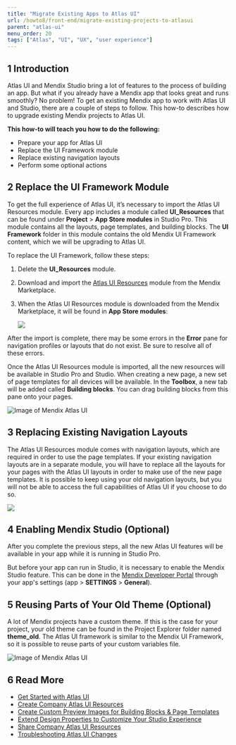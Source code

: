 ```yaml
---
title: "Migrate Existing Apps to Atlas UI"
url: /howto8/front-end/migrate-existing-projects-to-atlasui
parent: "atlas-ui"
menu_order: 20
tags: ["Atlas", "UI", "UX", "user experience"]
---
```


## 1 Introduction

Atlas UI and Mendix Studio bring a lot of features to the process of building an app. But what if you already have a Mendix app that looks great and runs smoothly? No problem! To get an existing Mendix app to work with Atlas UI and Studio, there are a couple of steps to follow. This how-to describes how to upgrade existing Mendix projects to Atlas UI.

**This how-to will teach you how to do the following:**

* Prepare your app for Atlas UI
* Replace the UI Framework module
* Replace existing navigation layouts
* Perform some optional actions

## 2 Replace the UI Framework Module

To get the full experience of Atlas UI, it’s necessary to import the Atlas UI Resources module. Every app includes a module called **UI_Resources** that can be found under **Project** > **App Store modules** in Studio Pro. This module contains all the layouts, page templates, and building blocks. The **UI Framework** folder in this module contains the old Mendix UI Framework content, which we will be upgrading to Atlas UI.

To replace the UI Framework, follow these steps:

1. Delete the **UI_Resources** module.
2. Download and import the [Atlas UI Resources](/appstore/modules/atlas-ui-resources) module from the Mendix Marketplace.
3.  When the Atlas UI Resources module is downloaded from the Mendix Marketplace, it will be found in **App Store modules**:

    ![](/attachments/howto8/front-end/atlas-ui/migrate-existing-projects-to-atlasui/migrate_dm_appstore.png)

After the import is complete, there may be some errors in the **Error** pane for navigation profiles or layouts that do not exist. Be sure to resolve all of these errors.

Once the Atlas UI Resources module is imported, all the new resources will be available in Studio Pro and Studio. When creating a new page, a new set of page templates for all devices will be available. In the **Toolbox**, a new tab will be added called **Building blocks**. You can drag building blocks from this pane onto your pages.

![Image of Mendix Atlas UI](/attachments/howto8/front-end/atlas-ui/migrate-existing-projects-to-atlasui/migrate_dm_bb_toolbox.png)

## 3 Replacing Existing Navigation Layouts

The Atlas UI Resources module comes with navigation layouts, which are required in order to use the page templates. If your existing navigation layouts are in a separate module, you will have to replace all the layouts for your pages with the Atlas UI layouts in order to make use of the new page templates. It is possible to keep using your old navigation layouts, but you will not be able to access the full capabilities of Atlas UI if you choose to do so.

![](/attachments/howto8/front-end/atlas-ui/migrate-existing-projects-to-atlasui/migrate_dm_navlayouts.png)

## 4 Enabling Mendix Studio (Optional)

After you complete the previous steps, all the new Atlas UI features will be available in your app while it is running in Studio Pro.

But before your app can run in Studio, it is necessary to enable the Mendix Studio feature. This can be done in the [Mendix Developer Portal](https://sprintr.home.mendix.com/index.html) through your app's settings (app > **SETTINGS** > **General**).

## 5 Reusing Parts of Your Old Theme (Optional)

A lot of Mendix projects have a custom theme. If this is the case for your project, your old theme can be found in the Project Explorer folder named **theme_old**. The Atlas UI framework is similar to the Mendix UI Framework, so it is possible to reuse parts of your custom variables file.

![Image of Mendix Atlas UI](/attachments/howto8/front-end/atlas-ui/migrate-existing-projects-to-atlasui/migrate_old_theme.png)

## 6 Read More

* [Get Started with Atlas UI](get-started-with-atlasui)
* [Create Company Atlas UI Resources](create-company-atlas-ui-resources)
* [Create Custom Preview Images for Building Blocks & Page Templates](create-custom-preview-images-for-building-blocks-and-page-templates)
* [Extend Design Properties to Customize Your Studio Experience](extend-design-properties-to-customize)
* [Share Company Atlas UI Resources](share-company-atlas-ui-resources)
* [Troubleshooting Atlas UI Changes](/refguide8/migration-atlas)
